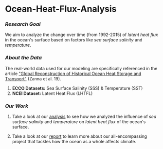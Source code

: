 # Ocean-Heat-Flux-Analysis

### *Research Goal*
We aim to analyze the change over time (from 1992-2015) of *latent heat flux* in the ocean's surface based on factors like *sea surface salinity* and *temperature*.

### *About the Data*
The real-world data used for our modeling are specifically referenced in the article ["Global Reconstruction of Historical Ocean Heat Storage and Transport"](https://www.pnas.org/doi/full/10.1073/pnas.1808838115) (Zanna et al. 19).

1. **ECCO Datasets:** Sea Surface Salinity (SSS) & Temperature (SST)
2. **NCEI Dataset:** Latent Heat Flux (LHTFL)

### *Our Work*
1. Take a look at our [analysis](HeatFlux_Analysis.ipynb) to see how we analyzed the influence of *sea surface salinity* and *temperature* on *latent heat flux* of the ocean's surface.

2. Take a look at our [report](OceansClimate_Paper.pdf) to learn more about our all-encompassing project that tackles how the ocean as a whole affects climate.
